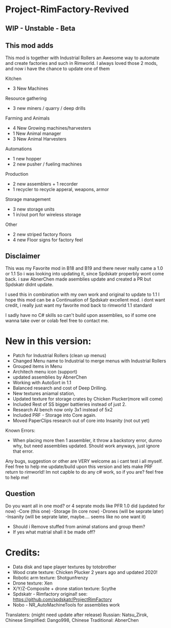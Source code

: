 # Project-RimFactory-Revived
## WIP - Unstable - Beta

## This mod adds
This mod is together with Industrial Rollers an Awesome way to automate and create factories and such in Rimworld.
I always loved those 2 mods, and now i have the chance to update one of them

Kitchen
- 3 New Machines

Resource gathering
- 3 new miners / quarry / deep drills

Farming and Animals
- 4 New Growing machines/harvesters
- 1 New Animal manager
- 3 New Animal Harvesters

Automations
- 1 new hopper
- 2 new pusher / fueling machines

Production
- 2 new assemblers + 1 recorder
- 1 recycler to recycle apperal, weapons, armor

Storage management
- 3 new storage units
- 1 in/out port for wireless storage

Other
- 2 new striped factory floors
- 4 new Floor signs for factory feel

## Disclaimer
This was my Favorite mod in B18 and B19 and there never really came a 1.0 or 1.1
So i was looking into updating it, since Spdskatr properbly wont come back.
i saw AbnerChen made asemblies update and created a PR but Spdskatr didnt update.

I used this in combination with my own work and original to update to 1.1
I hope this mod can be a Continuation of Spdskatr excellent mod.
i dont want credit, i really just want my favorite mod back to rimworld 1.1 standard

I sadly have no C# skills so can't build upon assemblies, so if some one wanna take over or colab feel free to contact me.


# New in this version:
- Patch for Industrial Rollers (clean up menus)
- Changed Menu name to Industrial to merge menus with Industrial Rollers
- Grouped items in Menu
- Architech menu icon (support)
- updated assemblies by AbnerChen
- Working with AutoSort in 1.1
- Balanced research and cost of Deep Drilling.
- New textures aniamal station,
- Updated texture for storage crates by Chicken Plucker(more will come)
- Included Rest of SS bigger battieries instead of just 2.
- Research AI bench now only 3x1 instead of 5x2
- Included PRF - Storage into Core again.
- Moved PaperClips research out of core into Insanity (not out yet)

Known Errors:
- When placing more then 1 assembler, it throw a backstory error, dunno why, but need assemblies updated.
Should work anyways, just ignore that error.


Any bugs, suggestion or other are VERY welcome as i cant test i all myself.
Feel free to help me update/build upon this version and lets make PRF return to rimworld!
Im not capble to do any c# work, so if you are? feel free to help me!
## Question
Do you want all in one mod? or 4 seprate mods like PFR 1.0 did (updated for now)
-Core (this one)
-Storage (In core now)
-Drones (will be seprate later)
-Insanity (will be seprate later, maybe.... seems like no one want it)

- Should i Remove stuffed from animal stations and group them?
- If yes what matrial shall it be made off?


# Credits:
- Data disk and tape player textures by totobrother
- Wood crate texture: Chicken Plucker 2 years ago and updated 2020!
- Robotic arm texture: Shotgunfrenzy
- Drone texture: Xen
- X/Y/Z-Composite + drone station texture: Scythe
- Spdskatr - Rimfactory original! see: https://github.com/spdskatr/ProjectRimFactory
- Nobo - NR_AutoMachineTools for assemblies work

Translaters: (might need update after release)
Russian: Natsu_Zirok, Chinese Simplified: Dango998, Chinese Traditional: AbnerChen
